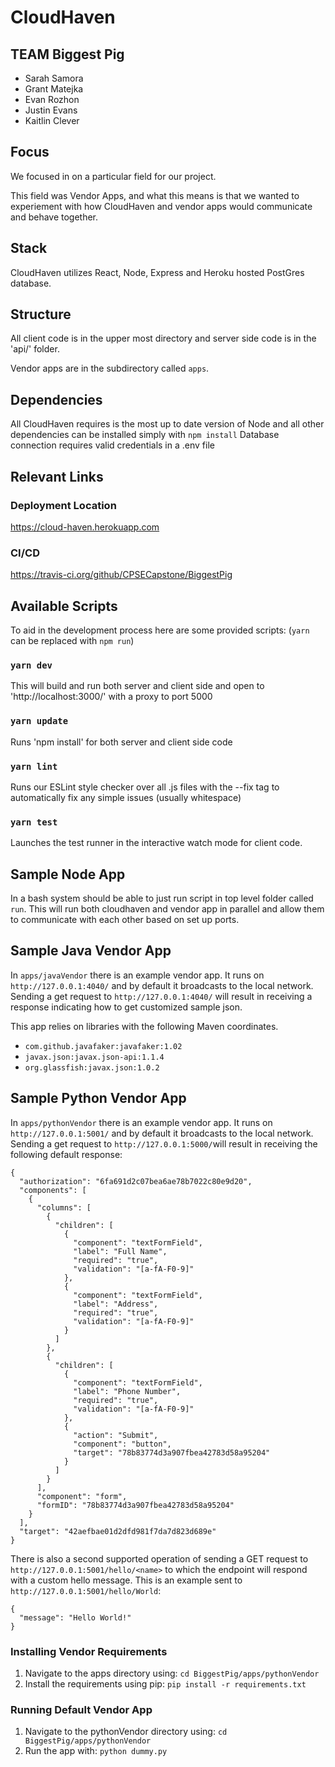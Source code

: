 #  CloudHaven
## TEAM Biggest Pig
- Sarah Samora
- Grant Matejka
- Evan Rozhon
- Justin Evans
- Kaitlin Clever

## Focus

We focused in on a particular field for our project.

This field was Vendor Apps, and what this means is that we wanted to experiement with how CloudHaven and vendor apps would communicate and behave together.


## Stack

CloudHaven utilizes React, Node, Express and Heroku hosted PostGres database.

## Structure

All client code is in the upper most directory and server side code is in the 'api/' folder.

Vendor apps are in the subdirectory called `apps`.

## Dependencies

All CloudHaven requires is the most up to date version of Node and all other dependencies can be installed simply with `npm install`
Database connection requires valid credentials in a .env file

## Relevant Links

### Deployment Location
https://cloud-haven.herokuapp.com

### CI/CD
https://travis-ci.org/github/CPSECapstone/BiggestPig

## Available Scripts

To aid in the development process here are some provided scripts:
(`yarn` can be replaced with `npm run`)

### `yarn dev`

This will build and run both server and client side and open to 'http://localhost:3000/' with a proxy to port 5000

### `yarn update`

Runs 'npm install' for both server and client side code

### `yarn lint`

Runs our ESLint style checker over all .js files with the --fix tag to automatically fix any simple issues (usually whitespace)

### `yarn test`

Launches the test runner in the interactive watch mode for client code.

## Sample Node App 

In a bash system should be able to just run script in top level folder called `run`.
This will run both cloudhaven and vendor app in parallel and allow them to communicate with each other based on set up ports.

## Sample Java Vendor App
In `apps/javaVendor` there is an example vendor app. It runs on `http://127.0.0.1:4040/` and by default it broadcasts to the local network. Sending a get request to `http://127.0.0.1:4040/` will result in receiving a response indicating how to get customized sample json.
 
This app relies on libraries with the following Maven coordinates.
- `com.github.javafaker:javafaker:1.02`
- `javax.json:javax.json-api:1.1.4`
- `org.glassfish:javax.json:1.0.2`

## Sample Python Vendor App
In `apps/pythonVendor` there is an example vendor app. It runs on `http://127.0.0.1:5001/` and by default it broadcasts to the local network. Sending a get request to `http://127.0.0.1:5000/`will result in receiving the following default response: 
```
{
  "authorization": "6fa691d2c07bea6ae78b7022c80e9d20",
  "components": [
    {
      "columns": [
        {
          "children": [
            {
              "component": "textFormField",
              "label": "Full Name",
              "required": "true",
              "validation": "[a-fA-F0-9]"
            },
            {
              "component": "textFormField",
              "label": "Address",
              "required": "true",
              "validation": "[a-fA-F0-9]"
            }
          ]
        },
        {
          "children": [
            {
              "component": "textFormField",
              "label": "Phone Number",
              "required": "true",
              "validation": "[a-fA-F0-9]"
            },
            {
              "action": "Submit",
              "component": "button",
              "target": "78b83774d3a907fbea42783d58a95204"
            }
          ]
        }
      ],
      "component": "form",
      "formID": "78b83774d3a907fbea42783d58a95204"
    }
  ],
  "target": "42aefbae01d2dfd981f7da7d823d689e"
}
```
There is also a second supported operation of sending a GET request to `http://127.0.0.1:5001/hello/<name>` to which the endpoint will respond with a custom hello message. This is an example sent to `http://127.0.0.1:5001/hello/World`:
```
{
  "message": "Hello World!"
}
```
### Installing Vendor Requirements
1. Navigate to the apps directory using: `cd BiggestPig/apps/pythonVendor` 
2. Install the requirements using pip:  `pip install -r requirements.txt`

### Running Default Vendor App
1. Navigate to the pythonVendor directory using: `cd BiggestPig/apps/pythonVendor` 
2. Run the app with: `python dummy.py`

